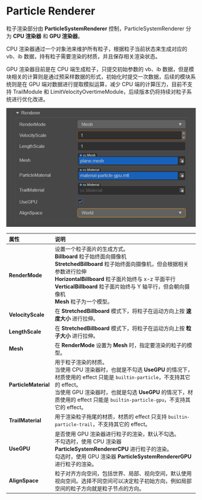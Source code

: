 # Particle Renderer

粒子渲染部分由 **ParticleSystemRenderer** 控制，ParticleSystemRenderer 分为 **CPU 渲染器** 和 **GPU 渲染器**。

CPU 渲染器通过一个对象池来维护所有粒子，根据粒子当前状态来生成对应的 vb、ib 数据，持有粒子需要渲染的材质，并且保存相关渲染状态。

GPU 渲染器目前是在 CPU 端生成粒子，只提交初始参数的 vb、ib 数据，但是模块相关的计算则是通过预采样数据的形式，初始化时提交一次数据，后续的模块系统则是在 GPU 端对数据进行提取模拟运算，减少 CPU 端的计算压力，目前不支持 TrailModule 和 LimitVelocityOvertimeModule，后续版本仍将持续对粒子系统进行优化改进。

![](particle-system/renderer.png)

| 属性 | 说明 |
| :--- | :--- |
| **RenderMode** | 设置一个粒子面片的生成方式。<br>**Billboard** 粒子始终面向摄像机<br>**StretchedBillboard** 粒子始终面向摄像机，但会根据相关参数进行拉伸<br>**HorizontalBillboard** 粒子面片始终与 x-z 平面平行<br>**VerticalBillboard** 粒子面片始终与 Y 轴平行，但会朝向摄像机<br>**Mesh** 粒子为一个模型。 |
| **VelocityScale** | 在 **StretchedBillboard** 模式下，将粒子在运动方向上按 **速度大小** 进行拉伸。 |
| **LengthScale** | 在 **StretchedBillboard** 模式下，将粒子在运动方向上按 **粒子大小** 进行拉伸。 |
| **Mesh** | 在 **RenderMode** 设置为 **Mesh** 时，指定要渲染的粒子的模型。 |
| **ParticleMaterial** | 用于粒子渲染的材质。<br>当使用 CPU 渲染器时，也就是不勾选 **UseGPU** 的情况下，材质使用的 effect 只能是 `builtin-particle`，不支持其它的 effect。<br>当使用 GPU 渲染器时，也就是勾选 **UseGPU** 的情况下，材质使用的 effect 只能是 `builtin-particle-gpu`，不支持其它的 effect。 |
| **TrailMaterial** | 用于渲染粒子拖尾的材质，材质的 effect 只支持 `builtin-particle-trail`，不支持其它的 effect。 |
| **UseGPU** | 是否使用 GPU 渲染器进行粒子的渲染，默认不勾选。<br>不勾选时，使用 CPU 渲染器 **ParticleSystemRendererCPU** 进行粒子的渲染。<br>勾选时，使用 GPU 渲染器 **ParticleSystemRendererGPU** 进行粒子的渲染。 |
| **AlignSpace** | 粒子对齐方向空间，包括世界、局部、视向空间，默认使用视向空间。选择不同空间可以决定粒子初始方向，例如局部空间的粒子方向就是粒子节点的方向。 |
